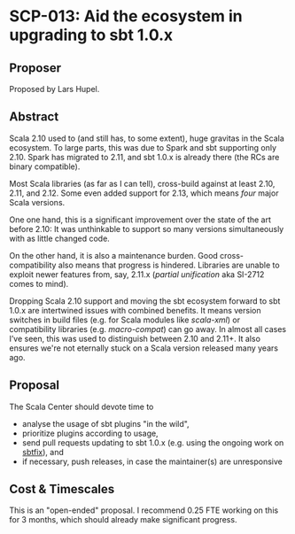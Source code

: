 # SCP-013: Aid the ecosystem in upgrading to sbt 1.0.x

## Proposer

Proposed by Lars Hupel.

## Abstract

Scala 2.10 used to (and still has, to some extent), huge gravitas in the Scala
ecosystem. To large parts, this was due to Spark and sbt supporting only 2.10.
Spark has migrated to 2.11, and sbt 1.0.x is already there (the RCs are binary
compatible).

Most Scala libraries (as far as I can tell), cross-build against at least 2.10,
2.11, and 2.12. Some even added support for 2.13, which means _four_ major
Scala versions.

One one hand, this is a significant improvement over the state of the art
before 2.10: It was unthinkable to support so many versions simultaneously with
as little changed code.

On the other hand, it is also a maintenance burden. Good cross-compatibility
also means that progress is hindered. Libraries are unable to exploit newer
features from, say, 2.11.x (_partial unification_ aka SI-2712 comes to mind).

Dropping Scala 2.10 support and moving the sbt ecosystem forward to sbt 1.0.x
are intertwined issues with combined benefits. It means version switches in
build files (e.g. for Scala modules like _scala-xml_) or compatibility
libraries (e.g. _macro-compat_) can go away. In almost all cases I’ve seen,
this was used to distinguish between 2.10 and 2.11+. It also ensures we're not
eternally stuck on a Scala version released many years ago.

## Proposal

The Scala Center should devote time to

 - analyse the usage of sbt plugins "in the wild",
 - prioritize plugins according to usage,
 - send pull requests updating to sbt 1.0.x (e.g. using the ongoing work on
   [sbtfix](https://github.com/scalacenter/sbtfix)), and
 - if necessary, push releases, in case the maintainer(s) are unresponsive

## Cost & Timescales

This is an "open-ended" proposal.
I recommend 0.25 FTE working on this for 3 months, which should already make significant progress. 
